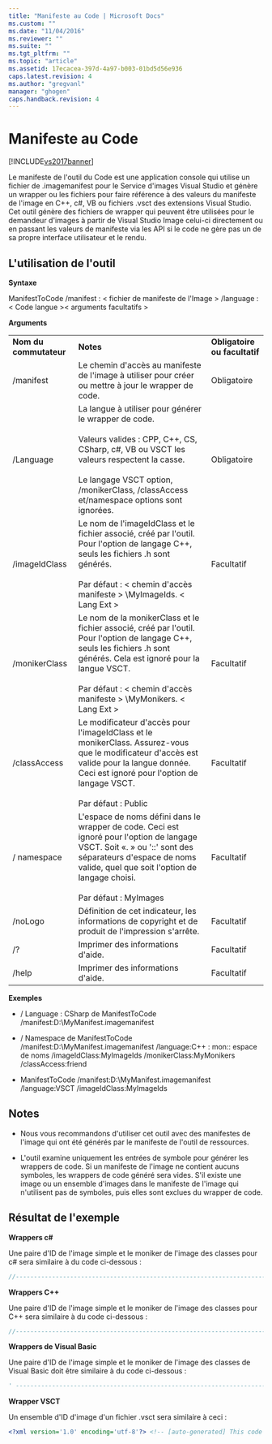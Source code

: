 ```yaml
---
title: "Manifeste au Code | Microsoft Docs"
ms.custom: ""
ms.date: "11/04/2016"
ms.reviewer: ""
ms.suite: ""
ms.tgt_pltfrm: ""
ms.topic: "article"
ms.assetid: 17ecacea-397d-4a97-b003-01bd5d56e936
caps.latest.revision: 4
ms.author: "gregvanl"
manager: "ghogen"
caps.handback.revision: 4
---
```

# Manifeste au Code
[!INCLUDE[vs2017banner](../../code-quality/includes/vs2017banner.md)]

Le manifeste de l'outil du Code est une application console qui utilise un fichier de .imagemanifest pour le Service d'images Visual Studio et génère un wrapper ou les fichiers pour faire référence à des valeurs du manifeste de l'image en C\+\+, c\#, VB ou fichiers .vsct des extensions Visual Studio. Cet outil génère des fichiers de wrapper qui peuvent être utilisées pour le demandeur d'images à partir de Visual Studio Image celui\-ci directement ou en passant les valeurs de manifeste via les API si le code ne gère pas un de sa propre interface utilisateur et le rendu.  
  
## L'utilisation de l'outil  
 **Syntaxe**  
  
 ManifestToCode \/manifest : \< fichier de manifeste de l'Image \> \/language : \< Code langue \>\< arguments facultatifs \>  
  
 **Arguments**  
  
||||  
|-|-|-|  
|**Nom du commutateur**|**Notes**|**Obligatoire ou facultatif**|  
|\/manifest|Le chemin d'accès au manifeste de l'image à utiliser pour créer ou mettre à jour le wrapper de code.|Obligatoire|  
|\/Language|La langue à utiliser pour générer le wrapper de code.<br /><br /> Valeurs valides : CPP, C\+\+, CS, CSharp, c\#, VB ou VSCT les valeurs respectent la casse.<br /><br /> Le langage VSCT option, \/monikerClass, \/classAccess et\/namespace options sont ignorées.|Obligatoire|  
|\/imageIdClass|Le nom de l'imageIdClass et le fichier associé, créé par l'outil. Pour l'option de langage C\+\+, seuls les fichiers .h sont générés.<br /><br /> Par défaut : \< chemin d'accès manifeste \> \\MyImageIds. \< Lang Ext \>|Facultatif|  
|\/monikerClass|Le nom de la monikerClass et le fichier associé, créé par l'outil. Pour l'option de langage C\+\+, seuls les fichiers .h sont générés. Cela est ignoré pour la langue VSCT.<br /><br /> Par défaut : \< chemin d'accès manifeste \> \\MyMonikers. \< Lang Ext \>|Facultatif|  
|\/classAccess|Le modificateur d'accès pour l'imageIdClass et le monikerClass. Assurez\-vous que le modificateur d'accès est valide pour la langue donnée. Ceci est ignoré pour l'option de langage VSCT.<br /><br /> Par défaut : Public|Facultatif|  
|\/ namespace|L'espace de noms défini dans le wrapper de code. Ceci est ignoré pour l'option de langage VSCT. Soit «. » ou '::' sont des séparateurs d'espace de noms valide, quel que soit l'option de langage choisi.<br /><br /> Par défaut : MyImages|Facultatif|  
|\/noLogo|Définition de cet indicateur, les informations de copyright et de produit de l'impression s'arrête.|Facultatif|  
|\/?|Imprimer des informations d'aide.|Facultatif|  
|\/help|Imprimer des informations d'aide.|Facultatif|  
  
 **Exemples**  
  
-   \/ Language : CSharp de ManifestToCode \/manifest:D:\\MyManifest.imagemanifest  
  
-   \/ Namespace de ManifestToCode \/manifest:D:\\MyManifest.imagemanifest \/language:C\+\+ : mon:: espace de noms \/imageIdClass:MyImageIds \/monikerClass:MyMonikers \/classAccess:friend  
  
-   ManifestToCode \/manifest:D:\\MyManifest.imagemanifest \/language:VSCT \/imageIdClass:MyImageIds  
  
## Notes  
  
-   Nous vous recommandons d'utiliser cet outil avec des manifestes de l'image qui ont été générés par le manifeste de l'outil de ressources.  
  
-   L'outil examine uniquement les entrées de symbole pour générer les wrappers de code. Si un manifeste de l'image ne contient aucuns symboles, les wrappers de code généré sera vides. S'il existe une image ou un ensemble d'images dans le manifeste de l'image qui n'utilisent pas de symboles, puis elles sont exclues du wrapper de code.  
  
## Résultat de l'exemple  
 **Wrappers c\#**  
  
 Une paire d'ID de l'image simple et le moniker de l'image des classes pour c\# sera similaire à du code ci\-dessous :  
  
```c#  
//----------------------------------------------------------------------------- // <auto-generated> //     This code was generated by the ManifestToCode tool. //     Tool Version: 14.0.15198 // </auto-generated> //----------------------------------------------------------------------------- using System; namespace MyImages { public static class MyImageIds { public static readonly Guid AssetsGuid = new Guid("{442d8739-efde-46a4-8f29-e3a1e5e7f8b4}"); public const int MyImage1 = 0; public const int MyImage2 = 1; } } //----------------------------------------------------------------------------- // <auto-generated> //     This code was generated by the ManifestToCode tool. //     Tool Version: 14.0.15198 // </auto-generated> //----------------------------------------------------------------------------- using Microsoft.VisualStudio.Imaging.Interop; namespace MyImages { public static class MyMonikers { public static ImageMoniker MyImage1 { get { return new ImageMoniker { Guid = MyImageIds.AssetsGuid, Id = MyImageIds.MyImage1 }; } } public static ImageMoniker MyImage2 { get { return new ImageMoniker { Guid = MyImageIds.AssetsGuid, Id = MyImageIds.MyImage2 }; } } } }  
```  
  
 **Wrappers C\+\+**  
  
 Une paire d'ID de l'image simple et le moniker de l'image des classes pour C\+\+ sera similaire à du code ci\-dessous :  
  
```cpp  
//----------------------------------------------------------------------------- // <auto-generated> //     This code was generated by the ManifestToCode tool. //     Tool Version: 14.0.15198 // </auto-generated> //----------------------------------------------------------------------------- #pragma once #include <guiddef.h> namespace MyImages { class MyImageIds { public: static const GUID AssetsGuid; static const int MyImage1 = 0; static const int MyImage2 = 1; }; __declspec(selectany) const GUID MyImageIds::AssetsGuid = {0x442d8739,0xefde,0x46a4,{0x8f,0x29,0xe3,0xa1,0xe5,0xe7,0xf8,0xb4}}; } //----------------------------------------------------------------------------- // <auto-generated> //     This code was generated by the ManifestToCode tool. //     Tool Version: 14.0.15198 // </auto-generated> //----------------------------------------------------------------------------- #pragma once #include "ImageParameters140.h" #include "MyImageIds.h" namespace MyImages { class MyMonikers { public: static const ImageMoniker MyImage1; static const ImageMoniker MyImage2; }; __declspec(selectany) const ImageMoniker MyMonikers::MyImage1 = { MyImageIds::AssetsGuid, MyImageIds::MyImage1 }; __declspec(selectany) const ImageMoniker MyMonikers::MyImage2 = { MyImageIds::AssetsGuid, MyImageIds::MyImage2 }; }  
```  
  
 **Wrappers de Visual Basic**  
  
 Une paire d'ID de l'image simple et le moniker de l'image des classes de Visual Basic doit être similaire à du code ci\-dessous :  
  
```vb  
' ----------------------------------------------------------------------------- '  <auto-generated> '      This code was generated by the ManifestToCode tool. '      Tool Version: 14.0.15198 '  </auto-generated> ' ----------------------------------------------------------------------------- Imports System Namespace MyImages Public Module MyImageIds Public Shared ReadOnly AssetsGuid As Guid = New Guid("{442d8739-efde-46a4-8f29-e3a1e5e7f8b4}") Public Const MyImage1 As Integer = 0 Public Const MyImage2 As Integer = 1 End Module End Namespace ' ----------------------------------------------------------------------------- '  <auto-generated> '      This code was generated by the ManifestToCode tool. '      Tool Version: 14.0.15198 '  </auto-generated> ' ----------------------------------------------------------------------------- Imports Microsoft.VisualStudio.Imaging.Interop Namespace MyImages Public Module MyMonikers Public Readonly Property MyImage1 Get Return New ImageMoniker With {.Guid = MyImageIds.AssetsGuid, .Id = MyImageIds.MyImage1} End Get End Property Public Readonly Property MyImage2 Get Return New ImageMoniker With {.Guid = MyImageIds.AssetsGuid, .Id = MyImageIds.MyImage2} End Get End Property End Module End Namespace  
```  
  
 **Wrapper VSCT**  
  
 Un ensemble d'ID d'image d'un fichier .vsct sera similaire à ceci :  
  
```xml  
<?xml version='1.0' encoding='utf-8'?> <!-- [auto-generated] This code was generated by the ManifestToCode tool. Tool Version: 14.0.15198 [/auto-generated] --> <CommandTable xmlns="http://schemas.microsoft.com/VisualStudio/2005-10-18/CommandTable"> <Symbols> <GuidSymbol name="AssetsGuid" value="{442d8739-efde-46a4-8f29-e3a1e5e7f8b4}"> <IDSymbol name="MyImage1" value="0" /> <IDSymbol name="MyImage2" value="1" /> </GuidSymbol> </Symbols> </CommandTable>  
```